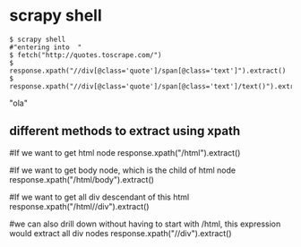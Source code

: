 # scrapy shell

    $ scrapy shell                                                #"entering into  "
    $ fetch("http://quotes.toscrape.com/")
    $ response.xpath("//div[@class='quote']/span[@class='text']").extract()
    $ response.xpath("//div[@class='quote']/span[@class='text']/text()").extract()


"ola"

## different methods to extract using xpath

#If we want to get html node
	response.xpath("/html").extract()

#If we want to get body node, which is the child of html node
	response.xpath("/html/body").extract()

#If we want to get all div descendant of this html
	response.xpath("/html//div").extract()

#we can also drill down without having to start with /html, this expression would extract all div nodes
	response.xpath("//div").extract()
